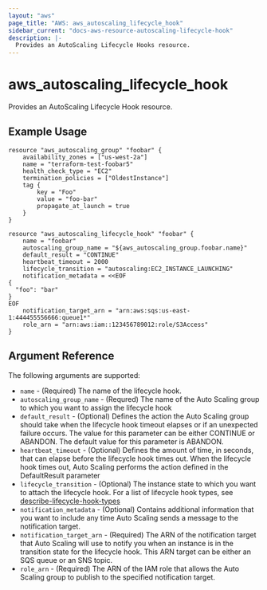 ```yaml
---
layout: "aws"
page_title: "AWS: aws_autoscaling_lifecycle_hook"
sidebar_current: "docs-aws-resource-autoscaling-lifecycle-hook"
description: |-
  Provides an AutoScaling Lifecycle Hooks resource.
---
```


# aws\_autoscaling\_lifecycle\_hook

Provides an AutoScaling Lifecycle Hook resource.

## Example Usage

```
resource "aws_autoscaling_group" "foobar" {
    availability_zones = ["us-west-2a"]
    name = "terraform-test-foobar5"
    health_check_type = "EC2"
    termination_policies = ["OldestInstance"]
    tag {
        key = "Foo"
        value = "foo-bar"
        propagate_at_launch = true
    }
}

resource "aws_autoscaling_lifecycle_hook" "foobar" {
    name = "foobar"
    autoscaling_group_name = "${aws_autoscaling_group.foobar.name}"
    default_result = "CONTINUE"
    heartbeat_timeout = 2000
    lifecycle_transition = "autoscaling:EC2_INSTANCE_LAUNCHING"
    notification_metadata = <<EOF
{
  "foo": "bar"
}
EOF
    notification_target_arn = "arn:aws:sqs:us-east-1:444455556666:queue1*"
    role_arn = "arn:aws:iam::123456789012:role/S3Access"
}
```

## Argument Reference

The following arguments are supported:

* `name` - (Required) The name of the lifecycle hook.
* `autoscaling_group_name` - (Requred) The name of the Auto Scaling group to which you want to assign the lifecycle hook
* `default_result` - (Optional) Defines the action the Auto Scaling group should take when the lifecycle hook timeout elapses or if an unexpected failure occurs. The value for this parameter can be either CONTINUE or ABANDON. The default value for this parameter is ABANDON.
* `heartbeat_timeout` - (Optional) Defines the amount of time, in seconds, that can elapse before the lifecycle hook times out. When the lifecycle hook times out, Auto Scaling performs the action defined in the DefaultResult parameter
* `lifecycle_transition` - (Optional) The instance state to which you want to attach the lifecycle hook. For a list of lifecycle hook types, see [describe-lifecycle-hook-types](https://docs.aws.amazon.com/cli/latest/reference/autoscaling/describe-lifecycle-hook-types.html#examples)
* `notification_metadata` - (Optional) Contains additional information that you want to include any time Auto Scaling sends a message to the notification target.
* `notification_target_arn` - (Required) The ARN of the notification target that Auto Scaling will use to notify you when an instance is in the transition state for the lifecycle hook. This ARN target can be either an SQS queue or an SNS topic.
* `role_arn` - (Required) The ARN of the IAM role that allows the Auto Scaling group to publish to the specified notification target.